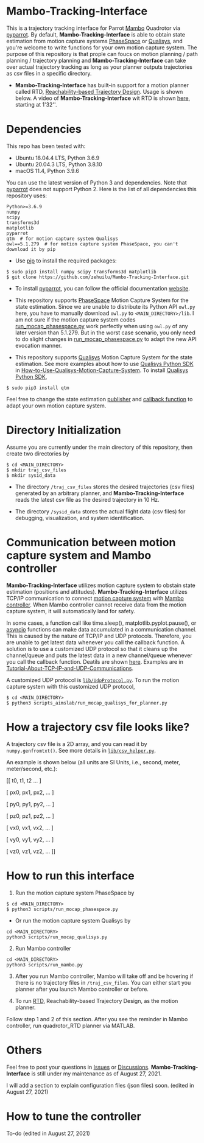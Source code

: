# Mambo-Tracking-Interface

This is a trajectory tracking interface for Parrot [Mambo](https://www.parrot.com/us/drones/parrot-mambo-fpv) Quadrotor via [pyparrot](https://github.com/amymcgovern/pyparrot). By default, **Mambo-Tracking-Interface** is able to obtain state estimation from motion capture systems [PhaseSpace](https://www.phasespace.com/) or [Qualisys](https://www.qualisys.com/), and you're welcome to write functions for your own motion capture system. The purpose of this repository is that prople can foucs on motion planning / path planning / trajectory planning and **Mambo-Tracking-Interface** can take over actual trajectory tracking as long as your planner outputs trajectories as csv files in a specific directory.

* **Mambo-Tracking-Interface** has built-in support for a motion planner called RTD, [Reachability-based Trajectory Design](https://asmedigitalcollection.asme.org/DSCC/proceedings/DSCC2019/59162/V003T19A010/1070634). Usage is shown below. A video of **Mambo-Tracking-Interface** wit RTD is shown [here](https://www.youtube.com/watch?v=1cldHVQK3Yw), starting at 1'32''.


# Dependencies

This repo has been tested with:
* Ubuntu 18.04.4 LTS, Python 3.6.9
* Ubuntu 20.04.3 LTS, Python 3.8.10
* macOS 11.4, Python 3.9.6

You can use the latest version of Python 3 and dependencies. Note that [pyparrot](https://github.com/amymcgovern/pyparrot) does not support Python 2. Here is the list of all dependencies this repository uses:
```
Python>=3.6.9
numpy
scipy
transforms3d
matplotlib
pyparrot
qtm  # for motion capture system Qualisys
owl==5.1.279  # for motion capture system PhaseSpace, you can't download it by pip
```

* Use [pip](https://pip.pypa.io/en/stable/) to install the required packages:
```
$ sudo pip3 install numpy scipy transforms3d matplotlib
$ git clone https://github.com/zehuilu/Mambo-Tracking-Interface.git
```

* To install [pyparrot](https://github.com/amymcgovern/pyparrot), you can follow the official documentation [website](https://pyparrot.readthedocs.io/en/latest/installation.html).

* This repository supports [PhaseSpace](https://www.phasespace.com/) Motion Capture System for the state estimation. Since we are unable to distribute its Python API `owl.py` here, you have to manually download `owl.py` to `<MAIN_DIRECTORY>/lib`. I am not sure if the motion capture system codes [run_mocap_phasespace.py](https://github.com/zehuilu/Mambo-Tracking-Interface/blob/master/scripts/run_mocap_phasespace.py) work perfectly when using `owl.py` of any later version than 5.1.279. But in the worst case scenario, you only need to do slight changes in [run_mocap_phasespace.py](https://github.com/zehuilu/Mambo-Tracking-Interface/blob/master/scripts/run_mocap_phasespace.py) to adapt the new API evocation manner.

* This repository supports [Qualisys](https://www.qualisys.com/) Motion Capture System for the state estimation. See more examples about how to use [Qualisys Python SDK](https://github.com/qualisys/qualisys_python_sdk) in [How-to-Use-Qualisys-Motion-Capture-System](https://github.com/zehuilu/How-to-Use-Qualisys-Motion-Capture-System).
To install [Qualisys Python SDK](https://github.com/qualisys/qualisys_python_sdk),
```
$ sudo pip3 install qtm
```

Feel free to change the state estimation [publisher](https://github.com/zehuilu/Mambo-Tracking-Interface/blob/master/scripts/run_mocap_phasespace.py) and [callback function](https://github.com/zehuilu/Mambo-Tracking-Interface/blob/master/lib/MamboControllerInterface.py#L232-L302) to adapt your own motion capture system.


# Directory Initialization

Assume you are currently under the main directory of this repository, then create two directories by
```
$ cd <MAIN_DIRECTORY>
$ mkdir traj_csv_files
$ mkdir sysid_data
```

* The directory `/traj_csv_files` stores the desired trajectories (csv files) generated by an arbitrary planner, and **Mambo-Tracking-Interface** reads the latest csv file as the desired trajectory in 10 Hz.

* The directory `/sysid_data` stores the actual flight data (csv files) for debugging, visualization, and system identification.


# Communication between motion capture system and Mambo controller

**Mambo-Tracking-Interface** utilizes motion capture system to obstain state estimation (positions and attitudes). **Mambo-Tracking-Interface** utilizes TCP/IP communication to connect [motion capture system](https://github.com/zehuilu/Mambo-Tracking-Interface/blob/master/scripts/run_mocap_phasespace.py) with [Mambo controller](https://github.com/zehuilu/Mambo-Tracking-Interface/blob/master/scripts/run_mambo.py). When Mambo controller cannot receive data from the motion capture system, it will automatically land for safety.

In some cases, a function call like time.sleep(), matplotlib.pyplot.pause(), or [asyncio](https://pypi.org/project/asyncio/) functions can make data accumulated in a communication channel. This is caused by the nature of TCP/IP and UDP protocols. Therefore, you are unable to get latest data whenever you call the callback function. A solution is to use a customized UDP protocol so that it cleans up the channel/queue and puts the latest data in a new channel/queue whenever you call the callback function. Deatils are shown [here](https://stackoverflow.com/questions/62648835/avoid-accumulation-of-data-in-udp-socket-or-read-newest-data-from-udp-socket). Examples are in [Tutorial-About-TCP-IP-and-UDP-Communications](https://github.com/zehuilu/Tutorial-About-TCP-IP-and-UDP-Communications).

A customized UDP protocol is [`lib/UdpProtocol.py`](https://github.com/zehuilu/Mambo-Tracking-Interface/blob/master/lib/UdpProtocol.py). To run the motion capture system with this customized UDP protocol,
```
$ cd <MAIN_DIRECTORY>
$ python3 scripts_aimslab/run_mocap_qualisys_for_planner.py
```


# How a trajectory csv file looks like?
A trajectory csv file is a 2D array, and you can read it by `numpy.genfromtxt()`. See more details in [`lib/csv_helper.py`](https://github.com/zehuilu/Mambo-Tracking-Interface/blob/master/lib/csv_helper.py#L34-L58).


An example is shown below (all units are SI Units, i.e., second, meter, meter/second, etc.):

[[ t0, t1, t2 ... ]

[  px0, px1, px2, ... ]

[  py0, py1, py2, ... ]

[  pz0, pz1, pz2, ... ]

[  vx0, vx1, vx2, ... ]

[  vy0, vy1, vy2, ... ]

[  vz0, vz1, vz2, ... ]]


# How to run this interface

1. Run the motion capture system PhaseSpace by
```
$ cd <MAIN_DIRECTORY>
$ python3 scripts/run_mocap_phasespace.py
```

* Or run the motion capture system Qualisys by
```
cd <MAIN_DIRECTORY>
python3 scripts/run_mocap_qualisys.py
```


2. Run Mambo controller
```
cd <MAIN_DIRECTORY>
python3 scripts/run_mambo.py
```


3. After you run Mambo controller, Mambo will take off and be hovering if there is no trajectory files in `/traj_csv_files`. You can either start you planner after you launch Mambo controller or before.


3. To run [RTD](https://asmedigitalcollection.asme.org/DSCC/proceedings/DSCC2019/59162/V003T19A010/1070634), Reachability-based Trajectory Design, as the motion planner.

Follow step 1 and 2 of this section. After you see the reminder in Mambo controller, run quadrotor_RTD planner via MATLAB.


# Others
Feel free to post your questions in [Issues](https://github.com/zehuilu/Mambo-Tracking-Interface/issues) or [Discussions](https://github.com/zehuilu/Mambo-Tracking-Interface/discussions). **Mambo-Tracking-Interface** is still under my maintenance as of August 27, 2021.


I will add a section to explain configuration files (json files) soon. (edited in August 27, 2021)


# How to tune the controller
To-do (edited in August 27, 2021)
